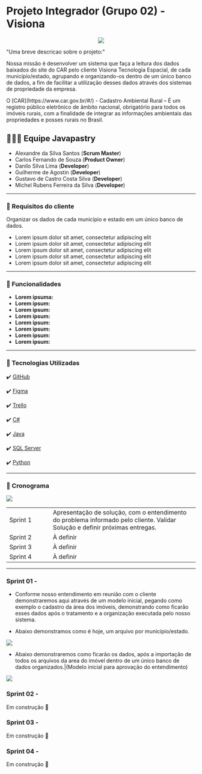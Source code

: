 
# Projeto Integrador (Grupo 02)  - Visiona  
<p align="center">
<img src="https://uploaddeimagens.com.br/images/003/155/249/full/Integra_car.png?1616871928" >
</p>

"Uma breve descricao sobre o projeto:"

<p>Nossa missão é desenvolver um sistema que faça a leitura dos dados baixados do site do CAR pelo cliente Visiona Tecnologia Espacial, de cada município/estado, agrupando e organizando-os dentro de um único banco de dados, a fim de facilitar a utilização desses dados através dos sistemas de propriedade da empresa.</p>

<p>O [CAR](https://www.car.gov.br/#/) - Cadastro Ambiental Rural – É um registro público eletrônico de âmbito nacional, obrigatório para todos os imóveis rurais, com a finalidade de integrar as informações ambientais das propriedades e posses rurais no Brasil.</p>


 ## 👨🏽‍🎓 Equipe Javapastry
 
- Alexandre da Silva Santos (**Scrum Master**)
- Carlos Fernando de Souza (**Product Owner**)
- Danilo Silva Lima (**Developer**)
- Guilherme de Agostin (**Developer**)
- Gustavo de Castro Costa Silva (**Developer**)
- Michel Rubens Ferreira da Silva (**Developer**)

---
### 🔔  Requisitos do cliente

 Organizar os dados de cada município e estado em um único banco de dados.
 * Lorem ipsum dolor sit amet, consectetur adipiscing elit
 * Lorem ipsum dolor sit amet, consectetur adipiscing elit
 * Lorem ipsum dolor sit amet, consectetur adipiscing elit
 * Lorem ipsum dolor sit amet, consectetur adipiscing elit
 * Lorem ipsum dolor sit amet, consectetur adipiscing elit

---

### 📱 Funcionalidades
- **Lorem ipsuma:** 
- **Lorem ipsum:** 
- **Lorem ipsum:**
- **Lorem ipsum:**
- **Lorem ipsum:**
- **Lorem ipsum:**
- **Lorem ipsum:**
- **Lorem ipsum:**


---


### 🚀 Tecnologias Utilizadas

✔️ [GitHub](https://github.com/gustavocastrow/pi-fatec)

✔️ [Figma](https://figma.com)

✔️ [Trello](https://trello.com/b/kc4YAQqv)

✔️ [C#]()

✔️ [Java]()

✔️ [SQL Server]()

✔️ [Python]()

---

### 📅 Cronograma

<p><img src="https://i.imgur.com/WZ95KSd.png" /></p>

<table>
 <tbody>
 <tr>
  <td width="100px">Sprint 1</td>
  <td>Apresentação de solução, com o entendimento do problema informado pelo cliente. Validar Solução e definir próximas entregas.</td>
 </tr>
 <tr>
  <td>Sprint 2</td>
  <td>À definir</td>
 </tr>
 <tr>
  <td>Sprint 3</td>
  <td>À definir</td>
 </tr>
 <tr>
  <td>Sprint 4</td>
  <td>À definir</td>
 </tr>
 </tbody>
 </table>
 
---

### Sprint 01 -

- Conforme  nosso entendimento em reunião com o cliente demonstraremos aqui através de um modelo inicial, pegando como exemplo o cadastro da área dos imóveis, demonstrando como ficarão esses dados após o tratamento e a organização executada pelo nosso sistema.

- Abaixo  demonstramos como é hoje, um arquivo por município/estado.

<p><img src="https://uploaddeimagens.com.br/images/003/155/275/full/Imagem2.png?1616872973" /></p>

- Abaixo demonstraremos como ficarão os dados, após a importação de todos os arquivos da area do imóvel dentro de um único banco de dados organizados.|(Modelo inicial  para aprovação do entendimento)

<p><img src="https://uploaddeimagens.com.br/images/003/155/277/full/Imagem3.png?1616873009" /></p>

### Sprint 02 -
Em construção 🚧
### Sprint 03 -
Em construção 🚧
### Sprint 04 -
Em construção 🚧
